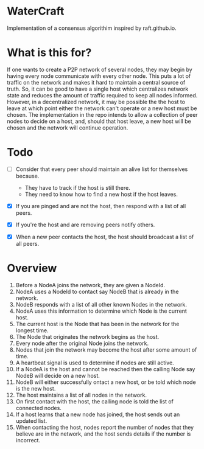 # WaterCraft

Implementation of a consensus algorithim inspired by raft.github.io.

# What is this for?

If one wants to create a P2P network of several nodes, they may begin by having every node communicate with every other node. This puts a lot of traffic on the network and makes it hard to maintain a central source of truth. So, it can be good to have a single host which centralizes network state and reduces the amount of traffic required to keep all nodes informed. However, in a decentralized network, it may be possible the the host to leave at which point either the network can't operate or a new host must be chosen. The implementation in the repo intends to allow a collection of peer nodes to decide on a host, and, should that host leave, a new host will be chosen and the network will continue operation.    

# Todo

- [ ] Consider that every peer should maintain an alive list for themselves because.
    - They have to track if the host is still there.
    - They need to know how to find a new host if the host leaves.

- [x] If you are pinged and are not the host, then respond with a list of all peers.
- [x] If you're the host and are removing peers notify others.
- [x] When a new peer contacts the host, the host should broadcast a list of all peers.


# Overview

1. Before a NodeA joins the network, they are given a NodeId.
2. NodeA uses a NodeId to contact say NodeB that is already in the network.
3. NodeB responds with a list of all other known Nodes in the network.
4. NodeA uses this information to determine which Node is the current host.
5. The current host is the Node that has been in the network for the longest time.
6. The Node that originates the network begins as the host.
7. Every node after the original Node joins the network.
8. Nodes that join the network may become the host after some amount of time.
9. A heartbeat signal is used to determine if nodes are still active.
10. If a NodeA is the host and cannot be reached then the calling Node say NodeB will decide on a new host.
11. NodeB will either successfully ontact a new host, or be told which node is the new host.
12. The host maintains a list of all nodes in the network.
13. On first contact with the host, the calling node is told the list of connected nodes.
14. If a host learns that a new node has joined, the host sends out an updated list.
15. When contacting the host, nodes report the number of nodes that they believe are in the network, and the host sends details if the number is incorrect.
